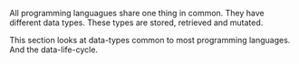 All programming languagues share one thing in common. They have different data types. These types are stored, retrieved and mutated. 

This section looks at data-types common to most programming languages. And the data-life-cycle.